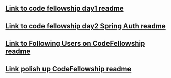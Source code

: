 ## [Link to code fellowship day1 readme](https://github.com/sadhikari07/CodeFellowship/blob/master/src/main/java/comcodeFellowhipDay1.md)

## [Link to code fellowship day2 Spring Auth readme](https://github.com/sadhikari07/CodeFellowship/blob/master/src/main/java/codeFellowhipDay2.md)

## [Link to Following Users on CodeFellowship readme](https://github.com/sadhikari07/CodeFellowship/blob/master/src/main/java/followingOnCodeFellowship.md)

## [Link polish up CodeFellowship readme](https://github.com/sadhikari07/CodeFellowship/blob/master/src/main/java/followingOnCodeFellowship.md)
